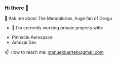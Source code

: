 ### Hi there 👋

<!--
**menidh69/menidh69** is a ✨ _special_ ✨ repository because its `README.md` (this file) appears on your GitHub profile.

Here are some ideas to get you started:

- 🔭 I’m currently working on ...
- 🌱 I’m currently learning ...
- 👯 I’m looking to collaborate on ...
- 🤔 I’m looking for help with ...
- 💬 Ask me about ...
- 📫 How to reach me: ...
- 😄 Pronouns: ...
- ⚡ Fun fact: ...
-->

💬 Ask me about The Mandalorian, huge fan of Grogu 

- 🔭 I’m currently working private projects with:
* Pinnacle Aerospace
* Amosai Dev




📫 How to reach me: manuelduarteh@gmail.com
